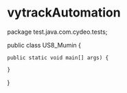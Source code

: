 # vytrackAutomation
package test.java.com.cydeo.tests;

public class US8_Mumin {

    public static void main[] args) {

    }
}
